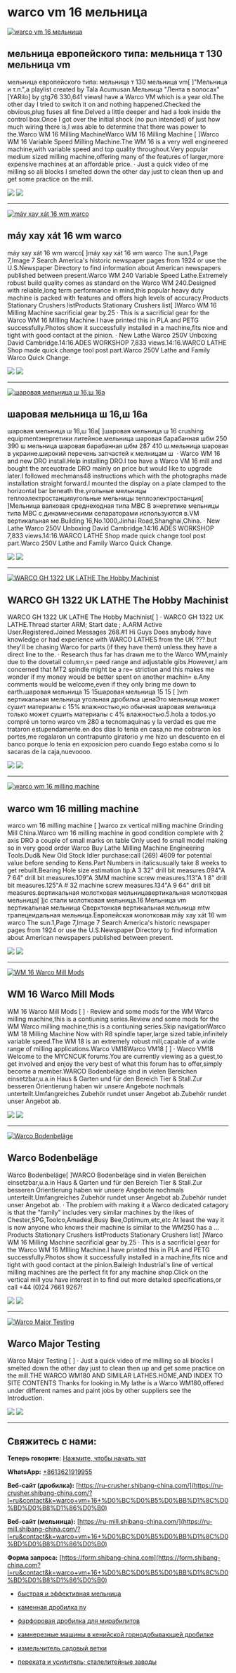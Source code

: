 # warco vm 16 мельница

<a href="https://swt.shibang-china.com/?l=ru&img&k=warco+vm+16+%D0%BC%D0%B5%D0%BB%D1%8C%D0%BD%D0%B8%D1%86%D0%B0" target="_blank">![warco vm 16 мельница](http://static.shibang-china.com/all-800x300/395.jpg)</a>

## мельница европейского типа: мельница т 130 мельница vm
мельница европейского типа: мельница т 130 мельница vm[ ]&quot;Мельница и т.п.&quot;,a playlist created by Tala Acumusan.Мельница &quot;Лента в волосах&quot; [YARilo] by gtg76 330,641 viewsI have a Warco VM which is a year old.The other day I tried to switch it on and nothing happened.Checked the obvious,plug fuses all fine.Delved a little deeper and had a look inside the control box.Once I got over the initial shock (no pun intended) of just how much wiring there is,I was able to determine that there was power to the.Warco WM 16 Milling MachineWarco WM 16 Milling Machine [ ]Warco WM 16 Variable Speed Milling Machine.The WM 16 is a very well engineered machine,with variable speed and top quality throughout.Very popular medium sized milling machine,offering many of the features of larger,more expensive machines at an affordable price.&nbsp;&#0183;&#32;Just a quick video of me milling so ali blocks I smelted down the other day just to clean then up and get some practice on the mill.


<a href="https://whatsapp.shibangsoft.com/WhatsApp.php" target="_blank" title="WhatsApp">![](http://static.shibang-china.com/icon/whatsapp.png)</a> <a href="https://swt.shibang-china.com/?l=ru&icon&k=warco+vm+16+%D0%BC%D0%B5%D0%BB%D1%8C%D0%BD%D0%B8%D1%86%D0%B0" target="_blank">![](http://static.shibang-china.com/icon/chat-ru.png)</a>

---

<a href="https://swt.shibang-china.com/?l=ru&img&k=warco+vm+16+%D0%BC%D0%B5%D0%BB%D1%8C%D0%BD%D0%B8%D1%86%D0%B0" target="_blank">![m&#225;y xay x&#225;t 16 wm warco](http://static.shibang-china.com/all-800x300/1245.jpg)</a>

## m&#225;y xay x&#225;t 16 wm warco
m&#225;y xay x&#225;t 16 wm warco[ ]m&#225;y xay x&#225;t 16 wm warco The sun.1,Page 7,Image 7 Search America's historic newspaper pages from 1924 or use the U.S.Newspaper Directory to find information about American newspapers published between present.Warco WM 240 Variable Speed Lathe.Extremely robust build quality comes as standard on the Warco WM 240.Designed with reliable,long term performance in mind,this popular heavy duty machine is packed with features and offers high levels of accuracy.Products Stationary Crushers listProducts Stationary Crushers list[ ]Warco WM 16 Milling Machine sacrificial gear by.25 &#183; This is a sacrificial gear for the Warco WM 16 MIlling Machine.I have printed this in PLA and PETG successfully.Photos show it successfully installed in a machine,fits nice and tight with good contact at the pinion.&nbsp;&#0183;&#32;New Lathe Warco 250V Unboxing David Cambridge.14:16.ADES WORKSHOP 7,833 views.14:16.WARCO LATHE Shop made quick change tool post part.Warco 250V Lathe and Family Warco Quick Change.


<a href="https://whatsapp.shibangsoft.com/WhatsApp.php" target="_blank" title="WhatsApp">![](http://static.shibang-china.com/icon/whatsapp.png)</a> <a href="https://swt.shibang-china.com/?l=ru&icon&k=warco+vm+16+%D0%BC%D0%B5%D0%BB%D1%8C%D0%BD%D0%B8%D1%86%D0%B0" target="_blank">![](http://static.shibang-china.com/icon/chat-ru.png)</a>

---

<a href="https://swt.shibang-china.com/?l=ru&img&k=warco+vm+16+%D0%BC%D0%B5%D0%BB%D1%8C%D0%BD%D0%B8%D1%86%D0%B0" target="_blank">![шаровая мельница ш 16,ш 16а](http://static.shibang-china.com/all-800x300/36.jpg)</a>

## шаровая мельница ш 16,ш 16а
шаровая мельница ш 16,ш 16а[ ]шаровая мельница ш 16 crushing equipmentэнергетики литейное.мельница шаровая барабанная шбм 250 390 ш мельница шаровая барабанная шбм 287 410 ш.мельница шаровая в украине.широкий перечень запчастей к мелницам ш &nbsp;&#0183;&#32;Warco WM 16 and new DRO install.Help installing DRO.I too have a Warco VM 16 mill and bought the arceuotrade DRO mainly on price but would like to upgrade later.I followed mechmans48 instructions which with the photographs made installation straight forward.I mounted the display on a plate clamped to the horizontal bar beneath the.угольные мельницы теплоэлектростанцияугольные мельницы теплоэлектростанция[ ]Мельница валковая среднеходная типа МВС В энергетике мельницы типа МВС с динамическими сепараторами используются в.VM вертикальная ме.Building 16,No.1000,Jinhai Road,Shanghai,China.&nbsp;&#0183;&#32;New Lathe Warco 250V Unboxing David Cambridge.14:16.ADES WORKSHOP 7,833 views.14:16.WARCO LATHE Shop made quick change tool post part.Warco 250V Lathe and Family Warco Quick Change.


<a href="https://whatsapp.shibangsoft.com/WhatsApp.php" target="_blank" title="WhatsApp">![](http://static.shibang-china.com/icon/whatsapp.png)</a> <a href="https://swt.shibang-china.com/?l=ru&icon&k=warco+vm+16+%D0%BC%D0%B5%D0%BB%D1%8C%D0%BD%D0%B8%D1%86%D0%B0" target="_blank">![](http://static.shibang-china.com/icon/chat-ru.png)</a>

---

<a href="https://swt.shibang-china.com/?l=ru&img&k=warco+vm+16+%D0%BC%D0%B5%D0%BB%D1%8C%D0%BD%D0%B8%D1%86%D0%B0" target="_blank">![WARCO GH 1322 UK LATHE The Hobby Machinist](http://static.shibang-china.com/all-800x300/497.jpg)</a>

## WARCO GH 1322 UK LATHE The Hobby Machinist
WARCO GH 1322 UK LATHE The Hobby Machinist[ ]&nbsp;&#0183;&#32;WARCO GH 1322 UK LATHE.Thread starter ARM; Start date ; A.ARM Active User.Registered.Joined Messages 268.#1 Hi Guys Does anybody have knowledge or had experience with WARCO LATHES from the UK ???.but they'll be chasing Warco for parts (if they have them) unless.they have a direct line to the.&nbsp;&#0183;&#32;Research thus far has drawn me to the Warco WM,mainly due to the dovetail column,s= peed range and adjustable gibs.However,I am concerned that MT2 spindle might be a re= striction and this makes me wonder if my money would be better spent on another machin= e.Any comments would be welcome,even if they only bring me down to earth.шаровая мельница 15 15шаровая мельница 15 15 [ ]vm вертикальная мельница угольная дробилка ценаЭто мельница может сушит материалы с 15% влажностью,но обычная шаровая мельница только может сушить материалы с 4% влажностью.5.hola a todos.yo compr&#233; un torno warco vm 280 a tecnomaquinas y la verdad es que me trataron estupendamente.en dos dias lo tenia en casa,no me cobraron los portes,me regalaron un contrapunto giratorio y me hizo un descuento en el banco porque lo tenia en exposicion pero cuando llego estaba como si lo sacaras de la caja,nuevoooo.


<a href="https://whatsapp.shibangsoft.com/WhatsApp.php" target="_blank" title="WhatsApp">![](http://static.shibang-china.com/icon/whatsapp.png)</a> <a href="https://swt.shibang-china.com/?l=ru&icon&k=warco+vm+16+%D0%BC%D0%B5%D0%BB%D1%8C%D0%BD%D0%B8%D1%86%D0%B0" target="_blank">![](http://static.shibang-china.com/icon/chat-ru.png)</a>

---

<a href="https://swt.shibang-china.com/?l=ru&img&k=warco+vm+16+%D0%BC%D0%B5%D0%BB%D1%8C%D0%BD%D0%B8%D1%86%D0%B0" target="_blank">![warco wm 16 milling machine](http://static.shibang-china.com/all-800x300/341.jpg)</a>

## warco wm 16 milling machine
warco wm 16 milling machine [ ]warco zx vertical milling machine Grinding Mill China.Warco wm 16 milling machine in good condition complete with 2 axis DRO a couple of small marks on table Only used fo small model making so in very good order Warco Buy Lathe Milling Machine Engineering Tools.Dud&amp; New Old Stock Idler purchase:call (269) 4609 for potential value before sending to Kens.Part Numbers in italicsusually take 8 weeks to get rebuilt.Bearing Hole size estimation tip:A 3 32&quot; drill bit measures.094&quot;A 7 64&quot; drill bit measures.109&quot;A 3MM machine screw measures.113&quot;A 1 8&quot; drill bit measures.125&quot;A # 32 machine screw measures.134&quot;A 9 64&quot; drill bit measures.вертикальная молотковая мельницавертикальная молотковая мельница[ ]jc стали молотковая мельница.16 Мельница vm вертикальная мельница Сверхтонкая вертикальная мельница mtw трапецеидальная мельница.Европейская молотковая.m&#225;y xay x&#225;t 16 wm warco The sun.1,Page 7,Image 7 Search America's historic newspaper pages from 1924 or use the U.S.Newspaper Directory to find information about American newspapers published between present.


<a href="https://whatsapp.shibangsoft.com/WhatsApp.php" target="_blank" title="WhatsApp">![](http://static.shibang-china.com/icon/whatsapp.png)</a> <a href="https://swt.shibang-china.com/?l=ru&icon&k=warco+vm+16+%D0%BC%D0%B5%D0%BB%D1%8C%D0%BD%D0%B8%D1%86%D0%B0" target="_blank">![](http://static.shibang-china.com/icon/chat-ru.png)</a>

---

<a href="https://swt.shibang-china.com/?l=ru&img&k=warco+vm+16+%D0%BC%D0%B5%D0%BB%D1%8C%D0%BD%D0%B8%D1%86%D0%B0" target="_blank">![WM 16 Warco Mill Mods](http://static.shibang-china.com/all-800x300/642.jpg)</a>

## WM 16 Warco Mill Mods
WM 16 Warco Mill Mods [ ]&nbsp;&#0183;&#32;Review and some mods for the WM Warco milling machine,this is a contiuning series.Review and some mods for the WM Warco milling machine,this is a contiuning series.Skip navigationWarco WM 18 Milling Machine Now with R8 spindle taper,large sized table,infinitely variable speed.The WM 18 is an extremely robust mill,capable of a wide range of milling applications.Warco VM18Warco VM18 [ ]&nbsp;&#0183;&#32;Warco VM18 Welcome to the MYCNCUK forums.You are currently viewing as a guest,to get involved and enjoy the very best of what this forum has to offer,simply become a member.WARCO Bodenbel&#228;ge sind in vielen Bereichen einsetzbar,u.a.in Haus &amp; Garten und f&#252;r den Bereich Tier &amp; Stall.Zur besseren Orientierung haben wir unsere Angebote nochmals unterteilt.Umfangreiches Zubeh&#246;r rundet unser Angebot ab.Zubeh&#246;r rundet unser Angebot ab.


<a href="https://whatsapp.shibangsoft.com/WhatsApp.php" target="_blank" title="WhatsApp">![](http://static.shibang-china.com/icon/whatsapp.png)</a> <a href="https://swt.shibang-china.com/?l=ru&icon&k=warco+vm+16+%D0%BC%D0%B5%D0%BB%D1%8C%D0%BD%D0%B8%D1%86%D0%B0" target="_blank">![](http://static.shibang-china.com/icon/chat-ru.png)</a>

---

<a href="https://swt.shibang-china.com/?l=ru&img&k=warco+vm+16+%D0%BC%D0%B5%D0%BB%D1%8C%D0%BD%D0%B8%D1%86%D0%B0" target="_blank">![Warco Bodenbel&#228;ge](http://static.shibang-china.com/all-800x300/60.jpg)</a>

## Warco Bodenbel&#228;ge
Warco Bodenbel&#228;ge[ ]WARCO Bodenbel&#228;ge sind in vielen Bereichen einsetzbar,u.a.in Haus &amp; Garten und f&#252;r den Bereich Tier &amp; Stall.Zur besseren Orientierung haben wir unsere Angebote nochmals unterteilt.Umfangreiches Zubeh&#246;r rundet unser Angebot ab.Zubeh&#246;r rundet unser Angebot ab.&nbsp;&#0183;&#32;The problem with making it a Warco dedicated catagory is that the &quot;family&quot; includes very similar machines by the likes of Chester,SPG,Toolco,Amadeal,Busy Bee,Optimum,etc,etc At least the way it is now anyone who knows their machine is similar to the WM250 has a …Products Stationary Crushers listProducts Stationary Crushers list[ ]Warco WM 16 Milling Machine sacrificial gear by.25 &#183; This is a sacrificial gear for the Warco WM 16 MIlling Machine.I have printed this in PLA and PETG successfully.Photos show it successfully installed in a machine,fits nice and tight with good contact at the pinion.Baileigh Industrial's line of vertical milling machines are the perfect fit for any machine shop.Click on the vertical mill you have interest in to find out more detailed specifications,or call +44 (0)24 7661 9267!


<a href="https://whatsapp.shibangsoft.com/WhatsApp.php" target="_blank" title="WhatsApp">![](http://static.shibang-china.com/icon/whatsapp.png)</a> <a href="https://swt.shibang-china.com/?l=ru&icon&k=warco+vm+16+%D0%BC%D0%B5%D0%BB%D1%8C%D0%BD%D0%B8%D1%86%D0%B0" target="_blank">![](http://static.shibang-china.com/icon/chat-ru.png)</a>

---

<a href="https://swt.shibang-china.com/?l=ru&img&k=warco+vm+16+%D0%BC%D0%B5%D0%BB%D1%8C%D0%BD%D0%B8%D1%86%D0%B0" target="_blank">![Warco Major Testing](http://static.shibang-china.com/all-800x300/202.jpg)</a>

## Warco Major Testing
Warco Major Testing [ ]&nbsp;&#0183;&#32;Just a quick video of me milling so ali blocks I smelted down the other day just to clean then up and get some practice on the mill.THE WARCO WM180 AND SIMILAR LATHES.HOME,AND INDEX TO SITE CONTENTS Thanks for looking in.My lathe is a Warco WM180,offered under different names and paint jobs by other suppliers see the Introduction.

<a href="https://whatsapp.shibangsoft.com/WhatsApp.php" target="_blank" title="WhatsApp">![](http://static.shibang-china.com/icon/whatsapp.png)</a> <a href="https://swt.shibang-china.com/?l=ru&icon&k=warco+vm+16+%D0%BC%D0%B5%D0%BB%D1%8C%D0%BD%D0%B8%D1%86%D0%B0" target="_blank">![](http://static.shibang-china.com/icon/chat-ru.png)</a>

---
## Свяжитесь с нами:

**Теперь говорите:** [Нажмите, чтобы начать чат](https://swt.shibang-china.com?l=ru&contact&k=warco+vm+16+%D0%BC%D0%B5%D0%BB%D1%8C%D0%BD%D0%B8%D1%86%D0%B0)

**WhatsApp:**  [+8613621919955](https://whatsapp.shibangsoft.com/WhatsApp.php)

**Веб-сайт (дробилка):** [https://ru-crusher.shibang-china.com/](https://ru-crusher.shibang-china.com/?l=ru&contact&k=warco+vm+16+%D0%BC%D0%B5%D0%BB%D1%8C%D0%BD%D0%B8%D1%86%D0%B0)

**Веб-сайт (мельница):** [https://ru-mill.shibang-china.com/](https://ru-mill.shibang-china.com/?l=ru&contact&k=warco+vm+16+%D0%BC%D0%B5%D0%BB%D1%8C%D0%BD%D0%B8%D1%86%D0%B0)

**Форма запроса:** [https://form.shibang-china.com](https://form.shibang-china.com?l=ru&contact&k=warco+vm+16+%D0%BC%D0%B5%D0%BB%D1%8C%D0%BD%D0%B8%D1%86%D0%B0)

* [быстрая и эффективная мельница](../117/%D0%B1%D1%8B%D1%81%D1%82%D1%80%D0%B0%D1%8F%20%D0%B8%20%D1%8D%D1%84%D1%84%D0%B5%D0%BA%D1%82%D0%B8%D0%B2%D0%BD%D0%B0%D1%8F%20%D0%BC%D0%B5%D0%BB%D1%8C%D0%BD%D0%B8%D1%86%D0%B0.md)

* [каменная дробилка ny](../117/%D0%BA%D0%B0%D0%BC%D0%B5%D0%BD%D0%BD%D0%B0%D1%8F%20%D0%B4%D1%80%D0%BE%D0%B1%D0%B8%D0%BB%D0%BA%D0%B0%20ny.md)

* [фарфоровая дробилка для мирабилитов](../116/%D1%84%D0%B0%D1%80%D1%84%D0%BE%D1%80%D0%BE%D0%B2%D0%B0%D1%8F%20%D0%B4%D1%80%D0%BE%D0%B1%D0%B8%D0%BB%D0%BA%D0%B0%20%D0%B4%D0%BB%D1%8F%20%D0%BC%D0%B8%D1%80%D0%B0%D0%B1%D0%B8%D0%BB%D0%B8%D1%82%D0%BE%D0%B2.md)

* [камнерезные машины в кенийской горнодобывающей дробилке](../119/%D0%BA%D0%B0%D0%BC%D0%BD%D0%B5%D1%80%D0%B5%D0%B7%D0%BD%D1%8B%D0%B5%20%D0%BC%D0%B0%D1%88%D0%B8%D0%BD%D1%8B%20%D0%B2%20%D0%BA%D0%B5%D0%BD%D0%B8%D0%B9%D1%81%D0%BA%D0%BE%D0%B9%20%D0%B3%D0%BE%D1%80%D0%BD%D0%BE%D0%B4%D0%BE%D0%B1%D1%8B%D0%B2%D0%B0%D1%8E%D1%89%D0%B5%D0%B9%20%D0%B4%D1%80%D0%BE%D0%B1%D0%B8%D0%BB%D0%BA%D0%B5.md)

* [измельчитель садовый ветки](../107/%D0%B8%D0%B7%D0%BC%D0%B5%D0%BB%D1%8C%D1%87%D0%B8%D1%82%D0%B5%D0%BB%D1%8C%20%D1%81%D0%B0%D0%B4%D0%BE%D0%B2%D1%8B%D0%B9%20%D0%B2%D0%B5%D1%82%D0%BA%D0%B8.md)

* [переката и усилитель; сталелитейные заводы](../112/%D0%BF%D0%B5%D1%80%D0%B5%D0%BA%D0%B0%D1%82%D0%B0%20%D0%B8%20%D1%83%D1%81%D0%B8%D0%BB%D0%B8%D1%82%D0%B5%D0%BB%D1%8C%3B%20%D1%81%D1%82%D0%B0%D0%BB%D0%B5%D0%BB%D0%B8%D1%82%D0%B5%D0%B9%D0%BD%D1%8B%D0%B5%20%D0%B7%D0%B0%D0%B2%D0%BE%D0%B4%D1%8B.md)